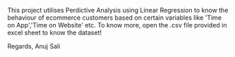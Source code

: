 This project utilises Perdictive Analysis using Linear Regression to know the behaviour of ecommerce customers based on certain variables like 'Time on App','Time on Website' etc.
To know more, open the .csv file provided in excel sheet to know the dataset!


Regards,
Anuj Sali

